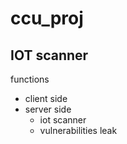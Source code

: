 # ccu_proj

## IOT scanner

functions
* client side
* server side
  * iot scanner
  * vulnerabilities leak 
